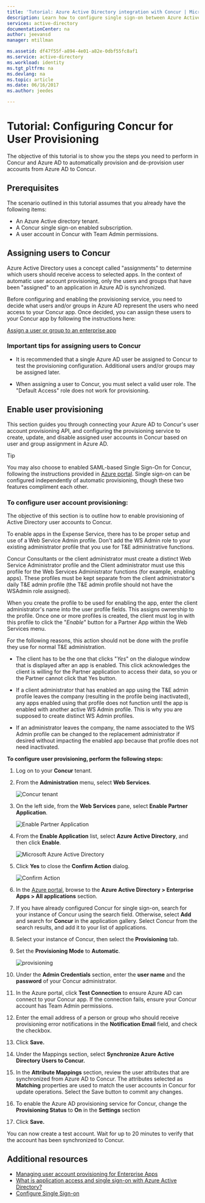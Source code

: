 ```yaml
---
title: 'Tutorial: Azure Active Directory integration with Concur | Microsoft Docs'
description: Learn how to configure single sign-on between Azure Active Directory and Concur.
services: active-directory
documentationCenter: na
author: jeevansd
manager: mtillman

ms.assetid: df47f55f-a894-4e01-a82e-0dbf55fc8af1
ms.service: active-directory
ms.workload: identity
ms.tgt_pltfrm: na
ms.devlang: na
ms.topic: article
ms.date: 06/16/2017
ms.author: jeedes

---
```

# Tutorial: Configuring Concur for User Provisioning

The objective of this tutorial is to show you the steps you need to perform in Concur and Azure AD to automatically provision and de-provision user accounts from Azure AD to Concur.

## Prerequisites

The scenario outlined in this tutorial assumes that you already have the following items:

*   An Azure Active directory tenant.
*   A Concur single sign-on enabled subscription.
*   A user account in Concur with Team Admin permissions.

## Assigning users to Concur

Azure Active Directory uses a concept called "assignments" to determine which users should receive access to selected apps. In the context of automatic user account provisioning, only the users and groups that have been "assigned" to an application in Azure AD is synchronized.

Before configuring and enabling the provisioning service, you need to decide what users and/or groups in Azure AD represent the users who need access to your Concur app. Once decided, you can assign these users to your Concur app by following the instructions here:

[Assign a user or group to an enterprise app](https://docs.microsoft.com/azure/active-directory/active-directory-coreapps-assign-user-azure-portal)

### Important tips for assigning users to Concur

*   It is recommended that a single Azure AD user be assigned to Concur to test the provisioning configuration. Additional users and/or groups may be assigned later.

*   When assigning a user to Concur, you must select a valid user role. The "Default Access" role does not work for provisioning.

## Enable user provisioning

This section guides you through connecting your Azure AD to Concur's user account provisioning API, and configuring the provisioning service to create, update, and disable assigned user accounts in Concur based on user and group assignment in Azure AD.

> [!Tip] 
> You may also choose to enabled SAML-based Single Sign-On for Concur, following the instructions provided in [Azure portal](https://portal.azure.com). Single sign-on can be configured independently of automatic provisioning, though these two features compliment each other.

### To configure user account provisioning:

The objective of this section is to outline how to enable provisioning of Active Directory user accounts to Concur.

To enable apps in the Expense Service, there has to be proper setup and use of a Web Service Admin profile. Don't add the WS Admin role to your existing administrator profile that you use for T&E administrative functions.

Concur Consultants or the client administrator must create a distinct Web Service Administrator profile and the Client administrator must use this profile for the Web Services Administrator functions (for example, enabling apps). These profiles must be kept separate from the client administrator's daily T&E admin profile (the T&E admin profile should not have the WSAdmin role assigned).

When you create the profile to be used for enabling the app, enter the client administrator's name into the user profile fields. This assigns ownership to the profile. Once one or more profiles is created, the client must log in with this profile to click the "*Enable*" button for a Partner App within the Web Services menu.

For the following reasons, this action should not be done with the profile they use for normal T&E administration.

* The client has to be the one that clicks "*Yes*" on the dialogue window that is displayed after an app is enabled. This click acknowledges the client is willing for the Partner application to access their data, so you or the Partner cannot click that Yes button.

* If a client administrator that has enabled an app using the T&E admin profile leaves the company (resulting in the profile being inactivated), any apps enabled using that profile does not function until the app is enabled with another active WS Admin profile. This is why you are supposed to create distinct WS Admin profiles.

* If an administrator leaves the company, the name associated to the WS Admin profile can be changed to the replacement administrator if desired without impacting the enabled app because that profile does not need inactivated.

**To configure user provisioning, perform the following steps:**

1. Log on to your **Concur** tenant.

2. From the **Administration** menu, select **Web Services**.
   
    ![Concur tenant](./media/active-directory-saas-concur-provisioning-tutorial/IC721729.png "Concur tenant")

3. On the left side, from the **Web Services** pane, select **Enable Partner Application**.
   
    ![Enable Partner Application](./media/active-directory-saas-concur-provisioning-tutorial/ic721730.png "Enable Partner Application")

4. From the **Enable Application** list, select **Azure Active Directory**, and then click **Enable**.
   
    ![Microsoft Azure Active Directory](./media/active-directory-saas-concur-provisioning-tutorial/ic721731.png "Microsoft Azure Active Directory")

5. Click **Yes** to close the **Confirm Action** dialog.
   
    ![Confirm Action](./media/active-directory-saas-concur-provisioning-tutorial/ic721732.png "Confirm Action")

6. In the [Azure portal](https://portal.azure.com), browse to the **Azure Active Directory > Enterprise Apps > All applications** section.

7. If you have already configured Concur for single sign-on, search for your instance of Concur using the search field. Otherwise, select **Add** and search for **Concur** in the application gallery. Select Concur from the search results, and add it to your list of applications.

8. Select your instance of Concur, then select the **Provisioning** tab.

9. Set the **Provisioning Mode** to **Automatic**. 
 
    ![provisioning](./media/active-directory-saas-concur-provisioning-tutorial/provisioning.png)

10. Under the **Admin Credentials** section, enter the **user name** and the **password** of your Concur administrator.

11. In the Azure portal, click **Test Connection** to ensure Azure AD can connect to your Concur app. If the connection fails, ensure your Concur account has Team Admin permissions.

12. Enter the email address of a person or group who should receive provisioning error notifications in the **Notification Email** field, and check the checkbox.

13. Click **Save.**

14. Under the Mappings section, select **Synchronize Azure Active Directory Users to Concur.**

15. In the **Attribute Mappings** section, review the user attributes that are synchronized from Azure AD to Concur. The attributes selected as **Matching** properties are used to match the user accounts in Concur for update operations. Select the Save button to commit any changes.

16. To enable the Azure AD provisioning service for Concur, change the **Provisioning Status** to **On** in the **Settings** section

17. Click **Save.**

You can now create a test account. Wait for up to 20 minutes to verify that the account has been synchronized to Concur.

## Additional resources

* [Managing user account provisioning for Enterprise Apps](active-directory-saas-tutorial-list.md)
* [What is application access and single sign-on with Azure Active Directory?](active-directory-appssoaccess-whatis.md)
* [Configure Single Sign-on](active-directory-saas-concur-tutorial.md)

